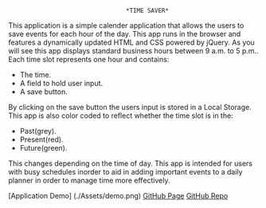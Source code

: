                                      *TIME SAVER*
This application is a simple calender application that allows the users to save events for each hour of the day. This app runs in the browser and features a dynamically updated HTML and CSS powered by jQuery.
As you will see this app displays standard business hours between 9 a.m. to 5 p.m.. Each time slot represents one hour and contains:
- The time.
- A field to hold user input.
- A save button.

By clicking on the save button the users input is stored in a Local Storage. 
This app is also color coded to reflect whether the time slot is in the: 
- Past(grey). 
- Present(red).
- Future(green).

This changes depending on the time of day.
This app is intended for users with busy schedules inorder to aid in adding 
important events to a daily planner in order to manage time more effectively. 
    
[Application Demo] (./Assets/demo.png)
[GitHub Page](https://programmerkim.github.io/TimeSaver/)
[GitHub Repo](https://github.com/programmerkim/TimeSaver)